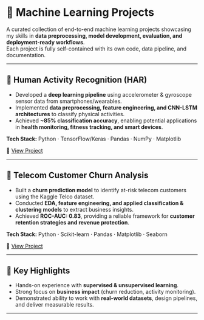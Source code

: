 # 📂 Machine Learning Projects

A curated collection of end-to-end machine learning projects showcasing my skills in **data preprocessing, model development, evaluation, and deployment-ready workflows**.  
Each project is fully self-contained with its own code, data pipeline, and documentation.

---

## 🚶 Human Activity Recognition (HAR)
- Developed a **deep learning pipeline** using accelerometer & gyroscope sensor data from smartphones/wearables.  
- Implemented **data preprocessing, feature engineering, and CNN-LSTM architectures** to classify physical activities.  
- Achieved **~85% classification accuracy**, enabling potential applications in **health monitoring, fitness tracking, and smart devices**.  

**Tech Stack:** Python · TensorFlow/Keras · Pandas · NumPy · Matplotlib  

📂 [View Project](./HAR-Activity-Recognition)

---

## 📡 Telecom Customer Churn Analysis
- Built a **churn prediction model** to identify at-risk telecom customers using the Kaggle Telco dataset.  
- Conducted **EDA, feature engineering, and applied classification & clustering models** to extract business insights.  
- Achieved **ROC-AUC: 0.83**, providing a reliable framework for **customer retention strategies and revenue protection**.  

**Tech Stack:** Python · Scikit-learn · Pandas · Matplotlib · Seaborn  

📂 [View Project](./telecom-churn-analysis)

---

## 🎯 Key Highlights
- Hands-on experience with **supervised & unsupervised learning**.  
- Strong focus on **business impact** (churn reduction, activity monitoring).  
- Demonstrated ability to work with **real-world datasets**, design pipelines, and deliver measurable results.  

---
